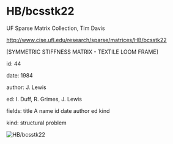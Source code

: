 # HB/bcsstk22

 UF Sparse Matrix Collection, Tim Davis

 http://www.cise.ufl.edu/research/sparse/matrices/HB/bcsstk22

 [SYMMETRIC STIFFNESS MATRIX - TEXTILE LOOM FRAME]

 id: 44

 date: 1984

 author: J. Lewis

 ed: I. Duff, R. Grimes, J. Lewis

 fields: title A name id date author ed kind

 kind: structural problem

![HB/bcsstk22](http://www2.research.att.com/~yifanhu/GALLERY/GRAPHS/GIF_SMALL/HB@bcsstk22.gif)